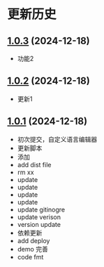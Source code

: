 # 更新历史 


## [1.0.3](https://github.com/hangaoke1/dwlang/compare/1.0.2...1.0.3) (2024-12-18) 

* 功能2

## [1.0.2](https://github.com/hangaoke1/dwlang/compare/1.0.1...1.0.2) (2024-12-18) 

* 更新1

## [1.0.1](https://github.com/hangaoke1/dwlang/compare/...1.0.1) (2024-12-18) 

* 初次提交，自定义语言编辑器 
* 更新脚本 
* 添加 
* add dist file 
* rm xx 
* update 
* update 
* update 
* update 
* update gitinogre 
* update verison 
* version update 
* 依赖更新 
* add deploy 
* demo 完善 
* code fmt